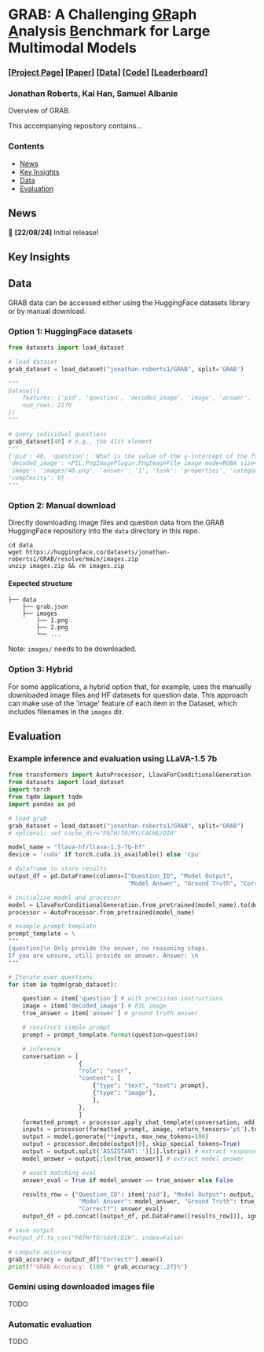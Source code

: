 # GRAB: A Challenging <ins>GR</ins>aph <ins>A</ins>nalysis <ins>B</ins>enchmark for Large Multimodal Models

### [[Project Page](https://grab-benchmark.github.io)] [[Paper]()] [[Data](https://huggingface.co/datasets/jonathan-roberts1/GRAB)] [[Code](https://github.com/jonathan-roberts1/GRAB/)] [[Leaderboard](https://grab-benchmark.github.io)]

### Jonathan Roberts, Kai Han, Samuel Albanie

Overview of GRAB.

This accompanying repository contains...

### Contents
  - [News](#news)
  - [Key Insights](#key-insights)
  - [Data](#data)
  - [Evaluation](#evaluation)

    
## News
🎉 **[22/08/24]** Initial release!

## Key Insights

## Data

GRAB data can be accessed either using the HuggingFace datasets library or by manual download.

### Option 1: HuggingFace datasets

```python
from datasets import load_dataset

# load dataset
grab_dataset = load_dataset("jonathan-roberts1/GRAB", split='GRAB')

"""
Dataset({
    features: ['pid', 'question', 'decoded_image', 'image', 'answer', 'task', 'category', 'complexity'],
    num_rows: 2170
})
"""

# query individual questions
grab_dataset[40] # e.g., the 41st element
"""
{'pid': 40, 'question': 'What is the value of the y-intercept of the function? Give your answer as an integer.',
'decoded_image': <PIL.PngImagePlugin.PngImageFile image mode=RGBA size=5836x4842 at 0x12288EA60>,
'image': 'images/40.png', 'answer': '1', 'task': 'properties', 'category': 'Intercepts and Gradients',
'complexity': 0}
"""
```

### Option 2: Manual download

Directly downloading image files and question data from the GRAB HuggingFace repository into the ```data``` directory in this repo.
```
cd data
wget https://huggingface.co/datasets/jonathan-roberts1/GRAB/resolve/main/images.zip
unzip images.zip && rm images.zip
```
#### Expected structure
```
├── data
    ├── grab.json
    ├── images
        ├── 1.png
        ├── 2.png
        └── ...
```

Note: ```images/``` needs to be downloaded.

### Option 3: Hybrid
For some applications, a hybrid option that, for example, uses the manually downloaded image files and HF datasets for question data. This approach can make use of the 'image' feature of each item in the Dataset, which includes filenames in the ```images``` dir.

## Evaluation

### Example inference and evaluation using LLaVA-1.5 7b
```python
from transformers import AutoProcessor, LlavaForConditionalGeneration
from datasets import load_dataset
import torch
from tqdm import tqdm
import pandas as pd

# load grab
grab_dataset = load_dataset("jonathan-roberts1/GRAB", split="GRAB")
# optional: set cache_dir="PATH/TO/MY/CACHE/DIR"

model_name = "llava-hf/llava-1.5-7b-hf"
device = 'cuda' if torch.cuda.is_available() else 'cpu'

# dataframe to store results
output_df = pd.DataFrame(columns=["Question_ID", "Model Output", 
                                  "Model Answer", "Ground Truth", "Correct?"])

# initialise model and processor
model = LlavaForConditionalGeneration.from_pretrained(model_name).to(device)
processor = AutoProcessor.from_pretrained(model_name)

# example prompt template
prompt_template = \
"""
{question}\n Only provide the answer, no reasoning steps.
If you are unsure, still provide an answer. Answer: \n
"""

# Iterate over questions
for item in tqdm(grab_dataset):

    question = item['question'] # with precision instructions
    image = item['decoded_image'] # PIL image
    true_answer = item['answer'] # ground truth answer

    # construct simple prompt
    prompt = prompt_template.format(question=question)

    # inference
    conversation = [
                    {
                    "role": "user",
                    "content": [
                        {"type": "text", "text": prompt},
                        {"type": "image"},
                        ],
                    },
                    ]
    formatted_prompt = processor.apply_chat_template(conversation, add_generation_prompt=True)
    inputs = processor(formatted_prompt, image, return_tensors='pt').to(device)
    output = model.generate(**inputs, max_new_tokens=100)
    output = processor.decode(output[0], skip_special_tokens=True)
    output = output.split('ASSISTANT: ')[1].lstrip() # extract response
    model_answer = output[:len(true_answer)] # extract model answer

    # exact matching eval
    answer_eval = True if model_answer == true_answer else False

    results_row = {"Question_ID": item['pid'], "Model Output": output,
                    "Model Answer": model_answer, "Ground Truth": true_answer, 
                    "Correct?": answer_eval}
    output_df = pd.concat([output_df, pd.DataFrame([results_row])], ignore_index=True)

# save output
#output_df.to_csv("PATH/TO/SAVE/DIR", index=False)

# compute accuracy
grab_accuracy = output_df["Correct?"].mean()
print(f"GRAB Accuracy: {100 * grab_accuracy:.2f}%")
```

### Gemini using downloaded images file
TODO

### Automatic evaluation
TODO









